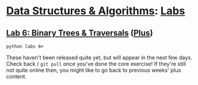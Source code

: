 # [Data Structures & Algorithms](https://github.com/bertie-wheen/dsa-2023-4/blob/trunk/README.md): [Labs](https://github.com/bertie-wheen/dsa-2023-4/blob/trunk/labs/README.md)

## [Lab 6: Binary Trees & Traversals](https://github.com/bertie-wheen/dsa-2023-4/blob/trunk/labs/lab6/README.md) ([Plus](https://github.com/bertie-wheen/dsa-2023-4/blob/trunk/labs/lab6/plus/README.md))
```shell
python labs 6+
```

These haven't been released quite yet, but will appear in the next few days. Check back / `git pull` once you've done
the core exercise! If they're still not quite online then, you might like to go back to previous weeks' plus content.
